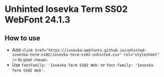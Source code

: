 # Unhinted Iosevka Term SS02 WebFont 24.1.3

## How to use

- Add `<link href="https://iosevka-webfonts.github.io/unhinted-iosevka-term-ss02/iosevka-term-ss02-unhinted.css" rel="stylesheet" />` to your `<head>`.
- Use `fontFamily: 'Iosevka Term SS02 Web'` or `font-family: 'Iosevka Term SS02 Web'`.
